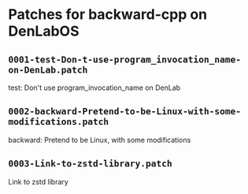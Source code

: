 # Patches for backward-cpp on DenLabOS

## `0001-test-Don-t-use-program_invocation_name-on-DenLab.patch`

test: Don't use program_invocation_name on DenLab


## `0002-backward-Pretend-to-be-Linux-with-some-modifications.patch`

backward: Pretend to be Linux, with some modifications


## `0003-Link-to-zstd-library.patch`

Link to zstd library


